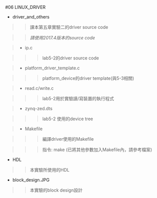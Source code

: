 #06 LINUX_DRIVER

+ driver_and_others

>> 課本第五章實驗二的driver source code

>> *請使用2017.4版本的source code*

> + ip.c 

>>> lab5-2的driver source code

> + platform_driver_template.c 

>>> platform_device的driver template(與5-3相關)

> + read.c/write.c 

>>> lab5-2用於實驗讀/寫裝置的執行程式

> + zynq-zed.dts

>>> lab5-2 使用的device tree

> + Makefile

>>> 編譯driver使用的Makefile

>>> 指令: make (已將其他參數加入Makefile內，請參考檔案)

+ HDL 

>> 本實驗所使用的HDL

+ block_design.JPG

>>本實驗的block design設計